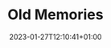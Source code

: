 ---
title: "Old Memories"
date: 2023-01-27T12:10:41+01:00
draft: false
layout: "release"
data:
  type: "DVD"
  cover: "old_memories.png"
  year: 2021
---